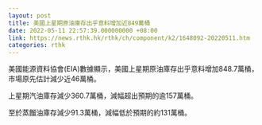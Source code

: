 ```yaml
---
layout: post
title: 美國上星期原油庫存出乎意料增加近849萬桶
date: 2022-05-11 22:57:39.000000000 +08:00
link: https://news.rthk.hk/rthk/ch/component/k2/1648092-20220511.htm
categories: rthk
---
```


美國能源資料協會(EIA)數據顯示，美國上星期原油庫存出乎意料增加848.7萬桶，市場原先估計減少近46萬桶。

上星期汽油庫存減少360.7萬桶，減幅超出預期的逾157萬桶。

至於蒸餾油庫存減少91.3萬桶，減幅低於預期的約131萬桶。
